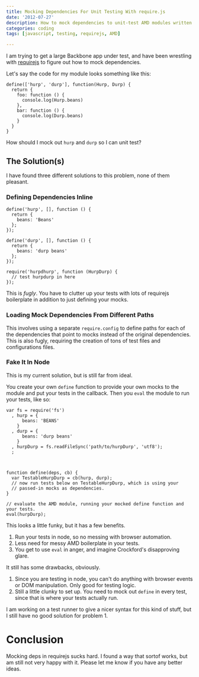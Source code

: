 ```yaml
---
title: Mocking Dependencies For Unit Testing With require.js
date: '2012-07-27'
description: How to mock dependencies to unit-test AMD modules written for require.js.
categories: coding
tags: [javascript, testing, requirejs, AMD]

---
```


I am trying to get a large Backbone app under test, and have been wrestling
with [requirejs](http://requirejs.org) to figure out how to mock dependencies.

Let's say the code for my module looks something like this:

    define(['hurp', 'durp'], function(Hurp, Durp) {
      return {
        foo: function () {
          console.log(Hurp.beans)
        },
        bar: function () {
          console.log(Durp.beans)
        }
      }
    }

How should I mock out `hurp` and `durp` so I can unit test?


## The Solution(s)

I have found three different solutions to this problem, none of them pleasant.

### Defining Dependencies Inline

    define('hurp', [], function () {
      return {
        beans: 'Beans'
      };
    });

    define('durp', [], function () {
      return {
        beans: 'durp beans'
      };
    });

    require('hurpdhurp', function (HurpDurp) {
      // test hurpdurp in here
    });

This is *fugly*. You have to clutter up your tests with lots of requirejs
boilerplate in addition to just defining your mocks.

### Loading Mock Dependencies From Different Paths

This involves using a separate `require.config` to define paths for each of the
dependencies that point to mocks instead of the original dependencies. This is
also fugly, requiring the creation of tons of test files and configurations
files.

### Fake It In Node

This is my current solution, but is still far from ideal.

You create your own `define` function to provide your own mocks to the module
and put your tests in the callback. Then you `eval` the module to run your
tests, like so:

    var fs = require('fs')
      , hurp = {
          beans: 'BEANS'
        }
      , durp = {
          beans: 'durp beans'
        }
      , hurpDurp = fs.readFileSync('path/to/hurpDurp', 'utf8');
      ;



    function define(deps, cb) {
      var TestableHurpDurp = cb(hurp, durp);
      // now run tests below on TestableHurpDurp, which is using your
      // passed-in mocks as dependencies.
    }

    // evaluate the AMD module, running your mocked define function and your tests.
    eval(hurpDurp);

This looks a little funky, but it has a few benefits.

1. Run your tests in node, so no messing with browser automation.
2. Less need for messy AMD boilerplate in your tests.
3. You get to use `eval` in anger, and imagine Crockford's disapproving glare.

It still has some drawbacks, obviously.

1. Since you are testing in node, you can't do anything with browser events or
   DOM manipulation. Only good for testing logic.
2. Still a little clunky to set up. You need to mock out `define` in every
   test, since that is where your tests actually run.

I am working on a test runner to give a nicer syntax for this kind of stuff,
but I still have no good solution for problem 1.

# Conclusion

Mocking deps in requirejs sucks hard. I found a way that sortof works, but am
still not very happy with it. Please let me know if you have any better ideas.
